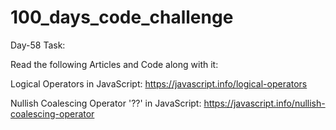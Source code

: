 # 100_days_code_challenge

Day-58 Task:

Read the following Articles and Code along with it:

Logical Operators in JavaScript: https://javascript.info/logical-operators

Nullish Coalescing Operator '??' in JavaScript: https://javascript.info/nullish-coalescing-operator
